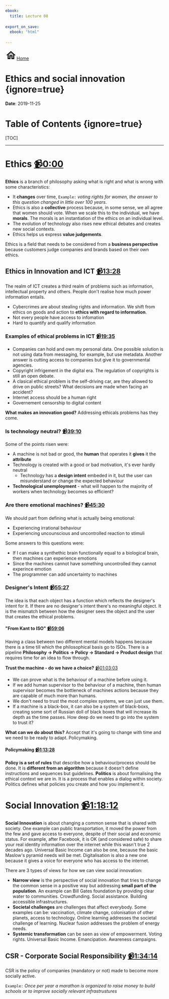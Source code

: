 ```yaml
---
ebook:
  title: Lecture 08

export_on_save:
  ebook: "html"

---
```


<a href="https://zanna-37.github.io/I-E_Basis_2019/"><img src="./resources/home.png" alt="Home" style="vertical-align: bottom;">Home</a>

# Ethics and social innovation {ignore=true}

**Date**: 2019-11-25

# Table of Contents {ignore=true}

[TOC]

-----

# Ethics [📹0:00](https://youtu.be/maQuXKHhIbI)

**Ethics** is a branch of philosophy asking what is right and what is wrong with some characteristics:

*  It **changes** over time, `Example:` _voting rights for women, the answer to this question changed in little over 100 years_.
* Ethics is also a **collective** process because, in some sense, we all agree that women should vote. When we scale this to the individual, we have **morals**. The morals is an instantiation of the ethics on an individual level.
* The evolution of technology also rises new ethical debates and creates new social contexts.
* Ethics helps us express **value judgements**.

Ethics is a field that needs to be considered from a **business perspective** because customers judge companies and brands based on their own ethics.

## Ethics in Innovation and ICT [📹13:28](https://youtu.be/maQuXKHhIbI?t=808)

The realm of ICT creates a third realm of problems such as information, intellectual property and others. People don't realise how much power information entails.

* Cybercrimes are about stealing rights and information. We shift from ethics on goods and action to **ethics with regard to information**.
* Not every people have access to infomation
* Hard to quantify and qualify information

### Examples of ethical problems in ICT [📹19:35](https://youtu.be/maQuXKHhIbI?t=1175)

* Companies can hold and own my personal data. One possible solution is not using data from messaging, for example, but use metadata. Another answer is cutting access to companies but give it to governmental agencies.
* Copyright infrigement in the digital era. The regulation of copyrights is still an open debate.
*  A clasical ethical problem is the self-driving car, are they allowed to drive on public streets? What decisions are made when facing an accident?
* Internet access should be a human right
* Governement censorship to digital content

**What makes an innovation good?** Addressing ethicals problems has they come.

### Is technology neutral? [📹39:10](https://youtu.be/maQuXKHhIbI?t=2350)

Some of the points risen were:

* A machine is not bad or good, the **human** that operates it **gives** it the **attribute**
* Technology is created with a good or bad motivation, it's ever hardly neutral
  * Technology has a **design intent** embeded in it, but the user can misunderstand or change the expected behaviour
* **Technological unemployment** - what will happen to the majority of workers when technology becomes so efficient?

### Are there emotional machines? [📹45:30](https://youtu.be/maQuXKHhIbI?t=2730)

We should part from defining what is actually being emotional:

- Experiencing irrational behaviour
- Experiencing uncounscious and uncontrolled reaction to stimuli

Some answers to this questions were:

- If I can make a synthethic brain functionally equal to a biological brain, then machines can experience emotions
- Since the machines cannot have something uncontrolled they cannot experince emotion
- The programmer can add uncertainty to machines

### Designer's Intent [📹55:27](https://youtu.be/maQuXKHhIbI?t=3327)

The idea is that each object has a function which reflects the designer's intent for it. If there are no designer's intent there's no meaningful object. It is the mismatch between how the designer sees the object and the user that creates the ethical problems.

#### "From Kant to ISO" [📹59:06](https://youtu.be/maQuXKHhIbI?t=3546)

Having a class between two different mental models happens because there is a time till which the philosophical basis go to ISOs. There is a pipeline **Philosophy → Politics → Policy → Standard → Product design** that requires time for an idea to flow through.

**Trust the machine - do we have a choice?** [📹01:03:03](https://youtu.be/maQuXKHhIbI?t=3783)

* We can prove what is the behaviour of a machine before using it.
* If we add human supervisor to the behaviour of a machine, then human supervisor becomes the bottleneck of machines actions because they are capable of much more than humans.
* We don't need to trust the most complex systems, we can just use them.
* If a machine is a black-box, it can also be a system of black-boxs, creating some sort of Russian doll of black boxes that will increase its depth as the time passes. How deep do we need to go into the system to trust it?

**What can we do about this?** Accept that it's going to change with time and we need to be ready to adapt. Policymaking.

#### Policymaking [📹1:13:28](https://youtu.be/maQuXKHhIbI?t=4408)

**Policy is a set of rules** that describe how a behaviour/process should be done. It is **different from an algorithm** because it doesn't define instructions and sequences but guidelines.
**Politics** is about formalising the ethical context we are in. It is a process that enables a dialog within society. Politics defines what policies you create and how you implement it.

# Social Innovation [📹1:18:12](https://youtu.be/maQuXKHhIbI?t=4692)

**Social Innovation** is about changing a common sense that is shared with society. One example can public transportation, it moved the power from the few and gave access to everyone, despite of their social and economic status. For example, after Facebook, it is OK (and considered safe) to share your real identity information over the internet while this wasn't true 2 decades ago. Universal Basic Income can also be one, because the basic Maslow's pyramid needs will be met. Digitalisation is also a new one because it gives a voice for everyone who has access to the internet.

There are 3 types of views for how we can view social innovation:

* **Narrow view** is the perspective of social innovation that tries to change the common sense in a positive way but addressing **small part of the population**. An example can Bill Gates foundation by providing clear water to communities. Crowdfunding. Social assistance. Building accessible infrastructures.
* **Societal challenges** are challenges that affect everybody. Some examples can be: vaccination, climate change, colonisation of other planets, access to technology. Online learning addresses the societal challenge of learning. Nuclear fusion addresses the problem of energy needs.
* **Systemic transformation** can be seen as view of empowerment. Voting rights. Universal Basic Income. Emancipation. Awareness campaigns.

## CSR - Corporate Social Responsibility [📹1:34:14](https://youtu.be/maQuXKHhIbI?t=5652)

CSR is the policy of companies (mandatory or not) made to become more socially active.

`Example:` _Once per year a marathon is organized to raise money to build schools or to improve socially relevant infrastrustures_
